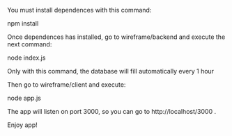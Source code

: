 You must install dependences with this command:

npm install

Once dependences has installed, go to wireframe/backend and execute the next
command:

node index.js

Only with this command, the database will fill automatically every 1 hour

Then go to wireframe/client and execute:

node app.js

The app will listen on port 3000, so you can 
go to http://localhost/3000 .

Enjoy app!